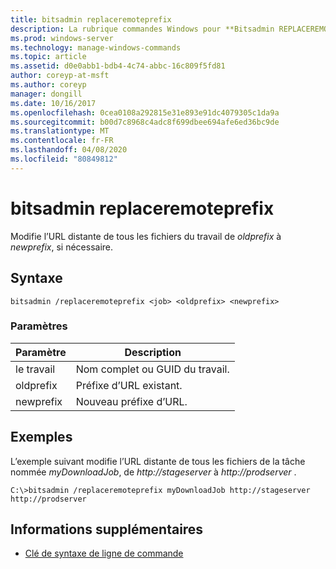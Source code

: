 ```yaml
---
title: bitsadmin replaceremoteprefix
description: La rubrique commandes Windows pour **Bitsadmin REPLACEREMOTEPREFIX**, qui modifie l’URL distante de tous les fichiers du travail de *oldprefix* à *newprefix*, si nécessaire.
ms.prod: windows-server
ms.technology: manage-windows-commands
ms.topic: article
ms.assetid: d0e0abb1-bdb4-4c74-abbc-16c809f5fd81
author: coreyp-at-msft
ms.author: coreyp
manager: dongill
ms.date: 10/16/2017
ms.openlocfilehash: 0cea0108a292815e31e893e91dc4079305c1da9a
ms.sourcegitcommit: b00d7c8968c4adc8f699dbee694afe6ed36bc9de
ms.translationtype: MT
ms.contentlocale: fr-FR
ms.lasthandoff: 04/08/2020
ms.locfileid: "80849812"
---
```

# <a name="bitsadmin-replaceremoteprefix"></a>bitsadmin replaceremoteprefix

Modifie l’URL distante de tous les fichiers du travail de *oldprefix* à *newprefix*, si nécessaire.

## <a name="syntax"></a>Syntaxe

```
bitsadmin /replaceremoteprefix <job> <oldprefix> <newprefix>
```

### <a name="parameters"></a>Paramètres

| Paramètre | Description |
| -------------- | -------------- |
| le travail | Nom complet ou GUID du travail. |
| oldprefix | Préfixe d’URL existant. |
| newprefix | Nouveau préfixe d’URL. |

## <a name="examples"></a>Exemples

L’exemple suivant modifie l’URL distante de tous les fichiers de la tâche nommée *myDownloadJob*, de *http://stageserver* à *http://prodserver* .

```
C:\>bitsadmin /replaceremoteprefix myDownloadJob http://stageserver http://prodserver
```

## <a name="additional-information"></a>Informations supplémentaires

- [Clé de syntaxe de ligne de commande](command-line-syntax-key.md)